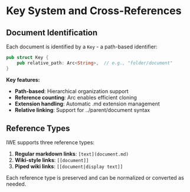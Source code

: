 # Key System and Cross-References

## Document Identification

Each document is identified by a `Key` - a path-based identifier:

``` rust
pub struct Key {
    pub relative_path: Arc<String>,  // e.g., "folder/document"
}
```

**Key features:**

- **Path-based**: Hierarchical organization support
- **Reference counting**: Arc enables efficient cloning
- **Extension handling**: Automatic .md extension management
- **Relative linking**: Support for ../parent/document syntax

## Reference Types

IWE supports three reference types:

1.  **Regular markdown links**: `[text](document.md)`
2.  **Wiki-style links**: `[[document]]`
3.  **Piped wiki links**: `[[document|display text]]`

Each reference type is preserved and can be normalized or converted as needed.
